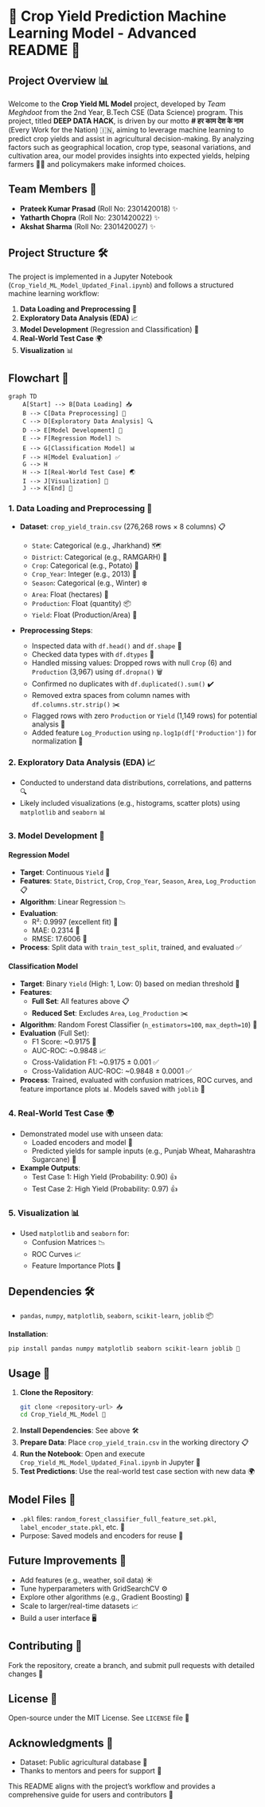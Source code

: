 # 🌾 Crop Yield Prediction Machine Learning Model - Advanced README 🌾

## Project Overview 📊

Welcome to the **Crop Yield ML Model** project, developed by *Team Meghdoot* from the 2nd Year, B.Tech CSE (Data Science) program. This project, titled **DEEP DATA HACK**, is driven by our motto **# हर काम देश के नाम** (Every Work for the Nation) 🇮🇳, aiming to leverage machine learning to predict crop yields and assist in agricultural decision-making. By analyzing factors such as geographical location, crop type, seasonal variations, and cultivation area, our model provides insights into expected yields, helping farmers 👨‍🌾 and policymakers make informed choices.

## Team Members 👥

- **Prateek Kumar Prasad** (Roll No: 2301420018) ✨
- **Yatharth Chopra** (Roll No: 2301420022) ✨
- **Akshat Sharma** (Roll No: 2301420027) ✨

## Project Structure 🛠️

The project is implemented in a Jupyter Notebook (`Crop_Yield_ML_Model_Updated_Final.ipynb`) and follows a structured machine learning workflow:

1. **Data Loading and Preprocessing** 📂
2. **Exploratory Data Analysis (EDA)** 📈
3. **Model Development** (Regression and Classification) 🤖
4. **Real-World Test Case** 🌍
5. **Visualization** 📊

## Flowchart 📝

```mermaid
graph TD
    A[Start] --> B[Data Loading] 📥
    B --> C[Data Preprocessing] 🧹
    C --> D[Exploratory Data Analysis] 🔍
    D --> E[Model Development] 🧠
    E --> F[Regression Model] 📉
    E --> G[Classification Model] 📊
    F --> H[Model Evaluation] ✅
    G --> H
    H --> I[Real-World Test Case] 🌏
    I --> J[Visualization] 🎨
    J --> K[End] 🏁
```

### 1. Data Loading and Preprocessing 📂

- **Dataset**: `crop_yield_train.csv` (276,268 rows × 8 columns) 📋
  - `State`: Categorical (e.g., Jharkhand) 🗺️
  - `District`: Categorical (e.g., RAMGARH) 📍
  - `Crop`: Categorical (e.g., Potato) 🥔
  - `Crop_Year`: Integer (e.g., 2013) 📅
  - `Season`: Categorical (e.g., Winter) ❄️
  - `Area`: Float (hectares) 🌱
  - `Production`: Float (quantity) 📦
  - `Yield`: Float (Production/Area) 📏

- **Preprocessing Steps**:
  - Inspected data with `df.head()` and `df.shape` 👀
  - Checked data types with `df.dtypes` 🔎
  - Handled missing values: Dropped rows with null `Crop` (6) and `Production` (3,967) using `df.dropna()` 🗑️
  - Confirmed no duplicates with `df.duplicated().sum()` ✔️
  - Removed extra spaces from column names with `df.columns.str.strip()` ✂️
  - Flagged rows with zero `Production` or `Yield` (1,149 rows) for potential analysis 🚩
  - Added feature `Log_Production` using `np.log1p(df['Production'])` for normalization 📐

### 2. Exploratory Data Analysis (EDA) 📈

- Conducted to understand data distributions, correlations, and patterns 🔍
- Likely included visualizations (e.g., histograms, scatter plots) using `matplotlib` and `seaborn` 📊

### 3. Model Development 🤖

#### Regression Model
- **Target**: Continuous `Yield` 🎯
- **Features**: `State`, `District`, `Crop`, `Crop_Year`, `Season`, `Area`, `Log_Production` 📋
- **Algorithm**: Linear Regression 📉
- **Evaluation**:
  - R²: 0.9997 (excellent fit) 🌟
  - MAE: 0.2314 📏
  - RMSE: 17.6006 📐
- **Process**: Split data with `train_test_split`, trained, and evaluated ✅

#### Classification Model
- **Target**: Binary `Yield` (High: 1, Low: 0) based on median threshold 🎯
- **Features**:
  - **Full Set**: All features above 📋
  - **Reduced Set**: Excludes `Area`, `Log_Production` ✂️
- **Algorithm**: Random Forest Classifier (`n_estimators=100`, `max_depth=10`) 🌳
- **Evaluation** (Full Set):
  - F1 Score: ~0.9175 🌟
  - AUC-ROC: ~0.9848 📈
  - Cross-Validation F1: ~0.9175 ± 0.001 ✅
  - Cross-Validation AUC-ROC: ~0.9848 ± 0.0001 ✅
- **Process**: Trained, evaluated with confusion matrices, ROC curves, and feature importance plots 📊. Models saved with `joblib` 💾

### 4. Real-World Test Case 🌍

- Demonstrated model use with unseen data:
  - Loaded encoders and model 🔧
  - Predicted yields for sample inputs (e.g., Punjab Wheat, Maharashtra Sugarcane) 🌾
- **Example Outputs**:
  - Test Case 1: High Yield (Probability: 0.90) 👍
  - Test Case 2: High Yield (Probability: 0.97) 👍

### 5. Visualization 📊

- Used `matplotlib` and `seaborn` for:
  - Confusion Matrices 📉
  - ROC Curves 📈
  - Feature Importance Plots 🌟

## Dependencies 🛠️

- `pandas`, `numpy`, `matplotlib`, `seaborn`, `scikit-learn`, `joblib` 📦

**Installation**:
```bash
pip install pandas numpy matplotlib seaborn scikit-learn joblib 🚀
```

## Usage 🚀

1. **Clone the Repository**:
   ```bash
   git clone <repository-url> 📥
   cd Crop_Yield_ML_Model 📂
   ```
2. **Install Dependencies**: See above 🛠️
3. **Prepare Data**: Place `crop_yield_train.csv` in the working directory 📋
4. **Run the Notebook**: Open and execute `Crop_Yield_ML_Model_Updated_Final.ipynb` in Jupyter 📓
5. **Test Predictions**: Use the real-world test case section with new data 🌍

## Model Files 💾

- `.pkl` files: `random_forest_classifier_full_feature_set.pkl`, `label_encoder_state.pkl`, etc. 📂
- Purpose: Saved models and encoders for reuse 🔄

## Future Improvements 🔮

- Add features (e.g., weather, soil data) ☀️
- Tune hyperparameters with GridSearchCV ⚙️
- Explore other algorithms (e.g., Gradient Boosting) 🌳
- Scale to larger/real-time datasets 📈
- Build a user interface 🖥️

## Contributing 🤝

Fork the repository, create a branch, and submit pull requests with detailed changes 🌟

## License 📜

Open-source under the MIT License. See `LICENSE` file 📝

## Acknowledgments 🙏

- Dataset: Public agricultural database 🌾
- Thanks to mentors and peers for support 🤗

This README aligns with the project’s workflow and provides a comprehensive guide for users and contributors 📘
